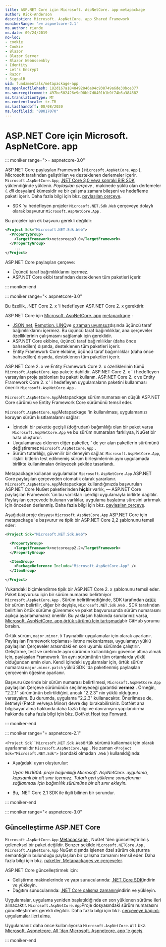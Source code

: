 ```yaml
---
title: ASP.NET Core için Microsoft. AspNetCore. app metapackage
author: Rick-Anderson
description: Microsoft. AspNetCore. app Shared Framework
monikerRange: '>= aspnetcore-2.1'
ms.author: riande
ms.date: 09/24/2019
no-loc:
- cookie
- Cookie
- Blazor
- Blazor Server
- Blazor WebAssembly
- Identity
- Let's Encrypt
- Razor
- SignalR
uid: fundamentals/metapackage-app
ms.openlocfilehash: 182d167a1848492846a04c938749a6de30bce377
ms.sourcegitcommit: 497be502426e9d90bb7d0401b1b9f74b6a384682
ms.translationtype: MT
ms.contentlocale: tr-TR
ms.lasthandoff: 08/08/2020
ms.locfileid: "88017070"
---
```

# <a name="microsoftaspnetcoreapp-for-aspnet-core"></a>ASP.NET Core için Microsoft. AspNetCore. app

::: moniker range=">= aspnetcore-3.0"

 ASP.NET Core paylaşılan Framework ( `Microsoft.AspNetCore.App` ), Microsoft tarafından geliştirilen ve desteklenen derlemeler içerir. `Microsoft.AspNetCore.App`, [.NET Core 3,0 veya sonraki BIR SDK](https://dotnet.microsoft.com/download/dotnet-core/3.0) yüklendiğinde yüklenir. *Paylaşılan çerçeve* , makinede yüklü olan derlemeler (*. dll* dosyaları) kümesidir ve bir çalışma zamanı bileşeni ve hedefleme paketi içerir. Daha fazla bilgi için bkz. [paylaşılan çerçeve](https://natemcmaster.com/blog/2018/08/29/netcore-primitives-2/).

* SDK 'yı hedefleyen projeler `Microsoft.NET.Sdk.Web` çerçeveye dolaylı olarak başvurur `Microsoft.AspNetCore.App` .

Bu projeler için ek başvuru gerekli değildir:

```xml
<Project Sdk="Microsoft.NET.Sdk.Web">
  <PropertyGroup>
    <TargetFramework>netcoreapp3.0</TargetFramework>
  </PropertyGroup>
    ...
</Project>
```

ASP.NET Core paylaşılan çerçeve:

* Üçüncü taraf bağımlılıklarını içermez.
* ASP.NET Core ekibi tarafından desteklenen tüm paketleri içerir.

::: moniker-end

::: moniker range="< aspnetcore-3.0"

Bu özellik, .NET Core 2. x 'i hedefleyen ASP.NET Core 2. x gerektirir.

ASP.NET Core için [Microsoft. AspNetCore. app](https://www.nuget.org/packages/Microsoft.AspNetCore.App) [metapackage](/dotnet/core/packages#metapackages) :

* [JSON.net](https://www.nuget.org/packages/Newtonsoft.Json/), [Remotion. LINQ](https://www.nuget.org/packages/Remotion.Linq/)ve [x zaman uyumsuz](https://www.nuget.org/packages/System.Interactive.Async/)dışında üçüncü taraf bağımlılıklarını içermez. Bu üçüncü taraf bağımlılıklar, ana çerçeveler özelliklerinin çalışmasını sağlamak için gereklidir.
* ASP.NET Core ekibine, üçüncü taraf bağımlılıklar (daha önce bahsedilen) dışında, desteklenen tüm paketleri içerir.
* Entity Framework Core ekibine, üçüncü taraf bağımlılıklar (daha önce bahsedilen) dışında, desteklenen tüm paketleri içerir.

ASP.NET Core 2. x ve Entity Framework Core 2. x özelliklerinin tümü `Microsoft.AspNetCore.App` pakete dahildir. ASP.NET Core 2. x ' i hedefleyen varsayılan proje şablonları bu paketi kullanın. ASP.NET Core 2. x ve Entity Framework Core 2. x ' i hedefleyen uygulamaların paketini kullanması önerilir `Microsoft.AspNetCore.App` .

`Microsoft.AspNetCore.App`Metapackage sürüm numarası en düşük ASP.NET Core sürümü ve Entity Framework Core sürümünü temsil eder.

`Microsoft.AspNetCore.App`Metapackage 'in kullanılması, uygulamanızı koruyan sürüm kısıtlamalarını sağlar:

* İçindeki bir pakette geçişli (doğrudan) bağımlılığı olan bir paket varsa `Microsoft.AspNetCore.App` ve bu sürüm numaraları farklıysa, NuGet bir hata oluşturur.
* Uygulamanıza eklenen diğer paketler, ' de yer alan paketlerin sürümünü değiştiremez `Microsoft.AspNetCore.App` .
* Sürüm tutarlılığı, güvenilir bir deneyim sağlar. `Microsoft.AspNetCore.App`, ilişkili bitlerin test edilmemiş sürüm birleşimlerinin aynı uygulamada birlikte kullanılmaları önleyecek şekilde tasarlandı.

Metapackage kullanan uygulamalar `Microsoft.AspNetCore.App` ASP.NET Core paylaşılan çerçeveden otomatik olarak yararlanır. `Microsoft.AspNetCore.App`Metapackage kullandığınızda başvurulan ASP.NET Core NuGet paketlerinden **hiçbir** varlık, &mdash; ASP.NET Core paylaşılan Framework 'ün bu varlıkları içerdiği uygulamayla birlikte dağıtılır. Paylaşılan çerçevede bulunan varlıklar, uygulama başlatma süresini artırmak için önceden derlenmiş. Daha fazla bilgi için bkz. [paylaşılan çerçeve](https://natemcmaster.com/blog/2018/08/29/netcore-primitives-2/).

Aşağıdaki proje dosyası `Microsoft.AspNetCore.App` ASP.NET Core için metapackage 'e başvurur ve tipik bir ASP.NET Core 2,2 şablonunu temsil eder:

```xml
<Project Sdk="Microsoft.NET.Sdk.Web">

  <PropertyGroup>
    <TargetFramework>netcoreapp2.2</TargetFramework>
  </PropertyGroup>

  <ItemGroup>
    <PackageReference Include="Microsoft.AspNetCore.App" />
  </ItemGroup>

</Project>
```

Yukarıdaki biçimlendirme tipik bir ASP.NET Core 2. x şablonunu temsil eder. Paket başvurusu için bir sürüm numarası belirtmiyor `Microsoft.AspNetCore.App` . Sürüm belirtilmediğinde, SDK tarafından [örtük](https://github.com/dotnet/core/blob/master/release-notes/1.0/sdk/1.0-rc3-implicit-package-refs.md) bir sürüm belirtilir, diğer bir deyişle, `Microsoft.NET.Sdk.Web` . SDK tarafından belirtilen örtük sürüme güvenmek ve paket başvurusunda sürüm numarasını açıkça ayarlamamanız önerilir. Bu yaklaşım hakkında sorularınız varsa, [Microsoft. AspNetCore. app örtük sürümü Için tartışmada](https://github.com/dotnet/AspNetCore.Docs/issues/6430)bir GitHub yorumu bırakın.

Örtük sürüm, `major.minor.0` Taşınabilir uygulamalar için olarak ayarlanır. Paylaşılan Framework toplaması-iletme mekanizması, uygulamayı yüklü paylaşılan Çerçeveler arasındaki en son uyumlu sürümde çalıştırır. Geliştirme, test ve üretimde aynı sürümün kullanıldığını güvence altına almak için, paylaşılan Framework 'ün aynı sürümünün tüm ortamlarda yüklü olduğundan emin olun. Kendi içindeki uygulamalar için, örtük sürüm numarası `major.minor.patch` yüklü SDK 'da paketlenmiş paylaşılan çerçevenin öğesine ayarlanır.

Başvuru üzerinde bir sürüm numarası belirtilmesi, `Microsoft.AspNetCore.App` paylaşılan Çerçeve sürümünün seçilmeyeceği garantisi **vermez** . Örneğin, "2.2.1" sürümünün belirtildiğini, ancak "2.2.3" nin yüklü olduğunu varsayalım. Bu durumda, uygulama "2.2.3" kullanacaktır. Önerilmese de, iletmeyi (Patch ve/veya Minor) devre dışı bırakabilirsiniz. DotNet ana bilgisayar alma hakkında daha fazla bilgi ve davranışını yapılandırma hakkında daha fazla bilgi için bkz. [DotNet Host top Forward](https://github.com/dotnet/core-setup/blob/master/Documentation/design-docs/roll-forward-on-no-candidate-fx.md).

::: moniker-end

::: moniker range="= aspnetcore-2.1"

`<Project Sdk``Microsoft.NET.Sdk.Web`örtük sürümü kullanmak için olarak ayarlanmalıdır `Microsoft.AspNetCore.App` . Ne zaman `<Project Sdk="Microsoft.NET.Sdk">` (sondaki olmadan `.Web` ) kullanıldığında:

* Aşağıdaki uyarı oluşturulur:

  *Uyarı NU1604: proje bağımlılığı Microsoft. AspNetCore. uygulama, kapsamlı bir alt sınır içermez. Tutarlı geri yükleme sonuçlarının sağlanması için bağımlılık sürümüne bir alt sınır ekleyin.*

* Bu, .NET Core 2,1 SDK ile ilgili bilinen bir sorundur.

::: moniker-end

::: moniker range="< aspnetcore-3.0"

<a name="update"></a>

## <a name="update-aspnet-core"></a>Güncelleştirme ASP.NET Core

`Microsoft.AspNetCore.App` [Metapackage](/dotnet/core/packages#metapackages) , NuGet 'den güncelleştirilmiş geleneksel bir paket değildir. Benzer şekilde `Microsoft.NETCore.App` , `Microsoft.AspNetCore.App` NuGet dışında işlenen özel sürüm oluşturma semantiğinin bulunduğu paylaşılan bir çalışma zamanını temsil eder. Daha fazla bilgi için bkz. [paketler, Metapackages ve çerçeveler](/dotnet/core/packages).

ASP.NET Core güncelleştirmek için:

* Geliştirme makinelerinde ve yapı sunucularında: [.NET Core SDK](https://dotnet.microsoft.com/download)indirin ve yükleyin.
* Dağıtım sunucularında: [.NET Core çalışma zamanını](https://dotnet.microsoft.com/download)indirin ve yükleyin.

 Uygulamalar, uygulama yeniden başlatıldığında en son yüklenen sürüme ileri alınacaktır. `Microsoft.AspNetCore.App`Proje dosyasındaki sürüm numarasını güncelleştirmek gerekli değildir. Daha fazla bilgi için bkz. [çerçeveye bağımlı uygulamalar ileri alma](/dotnet/core/versions/selection#framework-dependent-apps-roll-forward).

Uygulamanız daha önce kullanılıyorsa `Microsoft.AspNetCore.All` bkz. [Microsoft. Aspnetcore. All 'dan Microsoft. Aspnetcore. app 'e geçiş](xref:fundamentals/metapackage#migrate).

::: moniker-end
